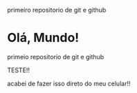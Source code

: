 primeiro repositorio de git e github
# Olá, Mundo!
primeio repositorio de git e github


TESTE!!

acabei de fazer isso direto do meu celular!!